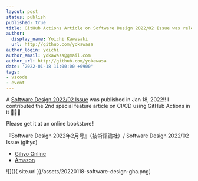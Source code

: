 ```yaml
---
layout: post
status: publish
published: true
title: GitHub Actions Article on Software Design 2022/02 Issue was released!
author:
  display_name: Yoichi Kawasaki
  url: http://github.com/yokawasa
author_login: yoichi
author_email: yokawasa@gmail.com
author_url: http://github.com/yokawasa
date: '2022-01-18 11:00:00 +0900'
tags:
- vscode
- event
---
```


A [Software Design 2022/02 Issue](https://gihyo.jp/magazine/SD/archive/2022/202202) was published in Jan 18, 2022!! I contributed the 2nd special feature article on CI/CD using GitHub Actions in it 🎉🎉🎉

Please get it at an online bookstore!!

『Software Design 2022年2月号』（技術評論社）/ Software Design 2022/02 Issue (gihyo)
- [Gihyo Online](https://gihyo.jp/magazine/SD/archive/2022/202202)
- [Amazon](https://www.amazon.co.jp/gp/product/B09QKG3C1L/)

![]({{ site.url }}/assets/20220118-software-design-gha.png)
